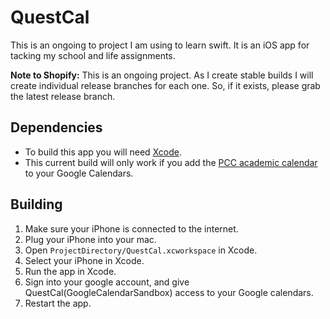 # QuestCal
This is an ongoing to project I am using to learn swift. It is an iOS app for tacking my school and life assignments.

**Note to Shopify:** This is an ongoing project. As I create stable builds I will create individual release branches for each one. So, if it exists, please grab the latest release branch.
## Dependencies
- To build this app you will need [Xcode](https://apps.apple.com/us/app/xcode/id497799835?mt=12).
- This current build will only work if you add the [PCC academic calendar](https://www.pcc.edu/enroll/registration/academic-calendar.html) to your Google Calendars.
## Building
1. Make sure your iPhone is connected to the internet.
2. Plug your iPhone into your mac.
3. Open `ProjectDirectory/QuestCal.xcworkspace` in Xcode.
4. Select your iPhone in Xcode.
5. Run the app in Xcode.
6. Sign into your google account, and give QuestCal(GoogleCalendarSandbox) access to your Google calendars.
7. Restart the app.
